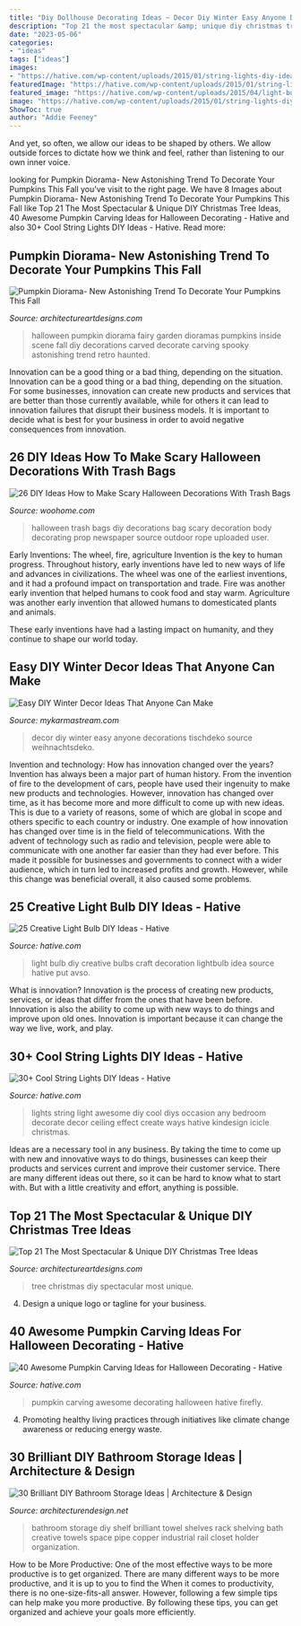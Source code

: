 ```yaml
---
title: "Diy Dollhouse Decorating Ideas ~ Decor Diy Winter Easy Anyone Decorations Tischdeko Source Weihnachtsdeko"
description: "Top 21 the most spectacular &amp; unique diy christmas tree ideas"
date: "2023-05-06"
categories:
- "ideas"
tags: ["ideas"]
images:
- "https://hative.com/wp-content/uploads/2015/01/string-lights-diy-ideas/6-string-lights-diy-ideas.jpg"
featuredImage: "https://hative.com/wp-content/uploads/2015/01/string-lights-diy-ideas/6-string-lights-diy-ideas.jpg"
featured_image: "https://hative.com/wp-content/uploads/2015/04/light-bulb-ideas/16-creative-light-bulb-diy-ideas.jpg"
image: "https://hative.com/wp-content/uploads/2015/01/string-lights-diy-ideas/6-string-lights-diy-ideas.jpg"
ShowToc: true
author: "Addie Feeney"
---
```



And yet, so often, we allow our ideas to be shaped by others. We allow outside forces to dictate how we think and feel, rather than listening to our own inner voice.

	

		
looking for Pumpkin Diorama- New Astonishing Trend To Decorate Your Pumpkins This Fall you've visit to the right page. We have 8 Images about Pumpkin Diorama- New Astonishing Trend To Decorate Your Pumpkins This Fall like Top 21 The Most Spectacular &amp; Unique DIY Christmas Tree Ideas, 40 Awesome Pumpkin Carving Ideas for Halloween Decorating - Hative and also 30+ Cool String Lights DIY Ideas - Hative. Read more:
		
    
## Pumpkin Diorama- New Astonishing Trend To Decorate Your Pumpkins This Fall

<img loading=lazy src="https://www.architectureartdesigns.com/wp-content/uploads/2016/10/8-23.jpg" onerror="this.onerror=null;this.src='https://tse3.mm.bing.net/th?id=OIP.BT0K571oNNT9BJsEAVIQyAHaJ4&amp;pid=15.1';" alt="Pumpkin Diorama- New Astonishing Trend To Decorate Your Pumpkins This Fall">

_Source: architectureartdesigns.com_

>halloween pumpkin diorama fairy garden dioramas pumpkins inside scene fall diy decorations carved decorate carving spooky astonishing trend retro haunted. 

	

Innovation can be a good thing or a bad thing, depending on the situation.
Innovation can be a good thing or a bad thing, depending on the situation. For some businesses, innovation can create new products and services that are better than those currently available, while for others it can lead to innovation failures that disrupt their business models. It is important to decide what is best for your business in order to avoid negative consequences from innovation.

    
## 26 DIY Ideas How To Make Scary Halloween Decorations With Trash Bags

<img loading=lazy src="http://www.woohome.com/wp-content/uploads/2013/10/Diy-Halloween-items-With-Trash-Bags-7-2.jpg" onerror="this.onerror=null;this.src='https://tse3.mm.bing.net/th?id=OIP.lUSX6RPEDdUhbOMG1u6oogHaJ4&amp;pid=15.1';" alt="26 DIY Ideas How to Make Scary Halloween Decorations With Trash Bags">

_Source: woohome.com_

>halloween trash bags diy decorations bag scary decoration body decorating prop newspaper source outdoor rope uploaded user. 

	

Early Inventions: The wheel, fire, agriculture
Invention is the key to human progress. Throughout history, early inventions have led to new ways of life and advances in civilizations.
The wheel was one of the earliest inventions, and it had a profound impact on transportation and trade. Fire was another early invention that helped humans to cook food and stay warm. Agriculture was another early invention that allowed humans to domesticated plants and animals.

These early inventions have had a lasting impact on humanity, and they continue to shape our world today.

    
## Easy DIY Winter Decor Ideas That Anyone Can Make

<img loading=lazy src="https://mykarmastream.com/wp-content/uploads/2017/12/diy-winter-decor-8-.jpg" onerror="this.onerror=null;this.src='https://tse1.mm.bing.net/th?id=OIP.1xIeO8iKGBeAHrJwm09e6gHaLH&amp;pid=15.1';" alt="Easy DIY Winter Decor Ideas That Anyone Can Make">

_Source: mykarmastream.com_

>decor diy winter easy anyone decorations tischdeko source weihnachtsdeko. 

	

Invention and technology: How has innovation changed over the years?
Invention has always been a major part of human history. From the invention of fire to the development of cars, people have used their ingenuity to make new products and technologies. However, innovation has changed over time, as it has become more and more difficult to come up with new ideas. This is due to a variety of reasons, some of which are global in scope and others specific to each country or industry.
One example of how innovation has changed over time is in the field of telecommunications. With the advent of technology such as radio and television, people were able to communicate with one another far easier than they had ever before. This made it possible for businesses and governments to connect with a wider audience, which in turn led to increased profits and growth. However, while this change was beneficial overall, it also caused some problems.

    
## 25 Creative Light Bulb DIY Ideas - Hative

<img loading=lazy src="https://hative.com/wp-content/uploads/2015/04/light-bulb-ideas/16-creative-light-bulb-diy-ideas.jpg" onerror="this.onerror=null;this.src='https://tse1.mm.bing.net/th?id=OIP.y6CTAVztglG4dK6oiTCM2gHaJ4&amp;pid=15.1';" alt="25 Creative Light Bulb DIY Ideas - Hative">

_Source: hative.com_

>light bulb diy creative bulbs craft decoration lightbulb idea source hative put avso. 

	

What is innovation?
Innovation is the process of creating new products, services, or ideas that differ from the ones that have been before. Innovation is also the ability to come up with new ways to do things and improve upon old ones. Innovation is important because it can change the way we live, work, and play.

    
## 30+ Cool String Lights DIY Ideas - Hative

<img loading=lazy src="https://hative.com/wp-content/uploads/2015/01/string-lights-diy-ideas/6-string-lights-diy-ideas.jpg" onerror="this.onerror=null;this.src='https://tse2.mm.bing.net/th?id=OIP.HcKmnDt_NUdBYLV8zCbjSQHaJ6&amp;pid=15.1';" alt="30+ Cool String Lights DIY Ideas - Hative">

_Source: hative.com_

>lights string light awesome diy cool diys occasion any bedroom decorate decor ceiling effect create ways hative kindesign icicle christmas. 

	

Ideas are a necessary tool in any business. By taking the time to come up with new and innovative ways to do things, businesses can keep their products and services current and improve their customer service. There are many different ideas out there, so it can be hard to know what to start with. But with a little creativity and effort, anything is possible.

    
## Top 21 The Most Spectacular &amp; Unique DIY Christmas Tree Ideas

<img loading=lazy src="https://www.architectureartdesigns.com/wp-content/uploads/2014/11/244-630x945.jpg" onerror="this.onerror=null;this.src='https://tse2.mm.bing.net/th?id=OIP.v6ZBlpRFPT1arhkzNCEPhAHaLH&amp;pid=15.1';" alt="Top 21 The Most Spectacular &amp; Unique DIY Christmas Tree Ideas">

_Source: architectureartdesigns.com_

>tree christmas diy spectacular most unique. 

	

4. Design a unique logo or tagline for your business.

    
## 40 Awesome Pumpkin Carving Ideas For Halloween Decorating - Hative

<img loading=lazy src="https://hative.com/wp-content/uploads/2014/10/pumpkin-carving-ideas/33-firefly-pumpkin.jpg" onerror="this.onerror=null;this.src='https://tse2.mm.bing.net/th?id=OIP.TeEQqtFQmiT6lDD_3noG_gHaLI&amp;pid=15.1';" alt="40 Awesome Pumpkin Carving Ideas for Halloween Decorating - Hative">

_Source: hative.com_

>pumpkin carving awesome decorating halloween hative firefly. 

	

4. Promoting healthy living practices through initiatives like climate change awareness or reducing energy waste. 

    
## 30 Brilliant DIY Bathroom Storage Ideas | Architecture &amp; Design

<img loading=lazy src="http://cdn.architecturendesign.net/wp-content/uploads/2014/08/diy-bathroom-storage-ideas-7.jpg" onerror="this.onerror=null;this.src='https://tse1.mm.bing.net/th?id=OIP.SWMV8u34vxFvanTNIgEJhQHaNK&amp;pid=15.1';" alt="30 Brilliant DIY Bathroom Storage Ideas | Architecture &amp; Design">

_Source: architecturendesign.net_

>bathroom storage diy shelf brilliant towel shelves rack shelving bath creative towels space pipe copper industrial rail closet holder organization. 

	

How to be More Productive: One of the most effective ways to be more productive is to get organized. There are many different ways to be more productive, and it is up to you to find the
When it comes to productivity, there is no one-size-fits-all answer. However, following a few simple tips can help make you more productive. By following these tips, you can get organized and achieve your goals more efficiently.

